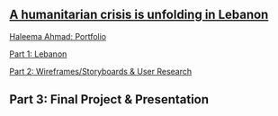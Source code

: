 ## [A humanitarian crisis is unfolding in Lebanon](https://carnegiemellon.shorthandstories.com/a-humanitarian-crisis-is-unfolding-in/index.html)

[Haleema Ahmad: Portfolio](https://haleemaahmad.github.io/Telling-Stories-w-Data/)

[Part 1: Lebanon](Lebanon_Crisis_Final_Part1.md)

[Part 2: Wireframes/Storyboards & User Research](Part_2.md)

## Part 3: Final Project & Presentation
